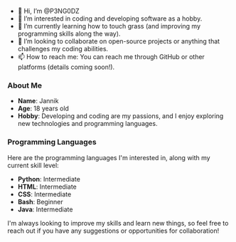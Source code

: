 - 👋 Hi, I’m @P3NG0DZ
- 👀 I’m interested in coding and developing software as a hobby.
- 🌱 I’m currently learning how to touch grass (and improving my programming skills along the way).
- 💞️ I’m looking to collaborate on open-source projects or anything that challenges my coding abilities.
- 📫 How to reach me: You can reach me through GitHub or other platforms (details coming soon!).

### About Me
- **Name**: Jannik
- **Age**: 18 years old
- **Hobby**: Developing and coding are my passions, and I enjoy exploring new technologies and programming languages.

### Programming Languages
Here are the programming languages I'm interested in, along with my current skill level:

- **Python**: Intermediate
- **HTML**: Intermediate
- **CSS**: Intermediate
- **Bash**: Beginner
- **Java**: Intermediate

I'm always looking to improve my skills and learn new things, so feel free to reach out if you have any suggestions or opportunities for collaboration!

<!---
P3NG0DZ/P3NG0DZ is a ✨ special ✨ repository because its `README.md` (this file) appears on your GitHub profile.
You can click the Preview link to take a look at your changes.
--->
